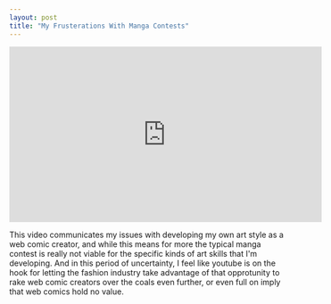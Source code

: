 ```yaml
---
layout: post
title: "My Frusterations With Manga Contests"
---
```

<iframe title="My Frusterations With Manga Contests" src="https://video.ploud.jp/videos/embed/c3062b50-a745-4399-b162-dac574459b71" allowfullscreen="" sandbox="allow-same-origin allow-scripts allow-popups" width="560" height="315" frameborder="0"></iframe>

This video communicates my issues with developing my own art style as a web comic creator, and while this means for more the typical manga contest is really not viable for the specific kinds of art skills that I'm developing. And in this period of uncertainty, I feel like youtube is on the hook for letting the fashion industry take advantage of that opprotunity to rake web comic creators over the coals even further, or even full on imply that web comics hold no value.
